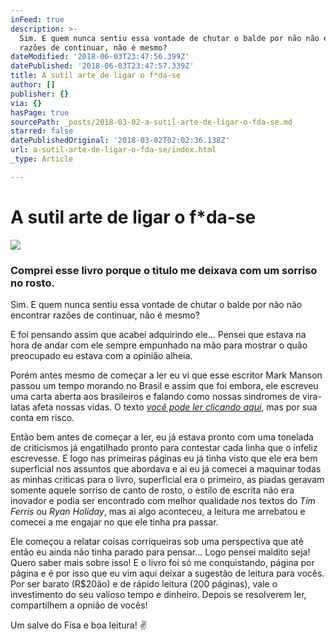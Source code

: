 ```yaml
---
inFeed: true
description: >-
  Sim. E quem nunca sentiu essa vontade de chutar o balde por não não encontrar
  razões de continuar, não é mesmo?
dateModified: '2018-06-03T23:47:56.399Z'
datePublished: '2018-06-03T23:47:57.339Z'
title: A sutil arte de ligar o f*da-se
author: []
publisher: {}
via: {}
hasPage: true
sourcePath: _posts/2018-03-02-a-sutil-arte-de-ligar-o-fda-se.md
starred: false
datePublishedOriginal: '2018-03-02T02:02:36.138Z'
url: a-sutil-arte-de-ligar-o-fda-se/index.html
_type: Article

---
```

# A sutil arte de ligar o f\*da-se
![](https://the-grid-user-content.s3-us-west-2.amazonaws.com/b538029f-3b65-4f14-a43f-2f498df7c13d.jpg)

### Comprei esse livro porque o titulo me deixava com um sorriso no rosto.

Sim. E quem nunca sentiu essa vontade de chutar o balde por não não encontrar razões de continuar, não é mesmo?

E foi pensando assim que acabei adquirindo ele... Pensei que estava na hora de andar com ele sempre empunhado na mão para mostrar o quão preocupado eu estava com a opinião alheia.

Porém antes mesmo de começar a ler eu vi que esse escritor Mark Manson passou um tempo morando no Brasil e assim que foi embora, ele escreveu uma carta aberta aos brasileiros e falando como nossas sindromes de vira-latas afeta nossas vidas. O texto _[você pode ler clicando aqui][0]_, mas por sua conta em risco.

Então bem antes de começar a ler, eu já estava pronto com uma tonelada de criticismos já engatilhado pronto para contestar cada linha que o infeliz escrevesse. E logo nas primeiras páginas eu já tinha visto que ele era bem superficial nos assuntos que abordava e ai eu já comecei a maquinar todas as minhas criticas para o livro, superficial era o primeiro, as piadas geravam somente aquele sorriso de canto de rosto, o estilo de escrita não era inovador e podia ser encontrado com melhor qualidade nos textos do _Tim Ferris_ ou _Ryan Holiday_, mas ai algo aconteceu, a leitura me arrebatou e comecei a me engajar no que ele tinha pra passar.

Ele começou a relatar coisas corriqueiras sob uma perspectiva que até então eu ainda não tinha parado para pensar... Logo pensei maldito seja! Quero saber mais sobre isso! E o livro foi só me conquistando, página por página e é por isso que eu vim aqui deixar a sugestão de leitura para vocês. Por ser barato (R$20ão) e de rápido leitura (200 páginas), vale o investimento do seu valioso tempo e dinheiro. Depois se resolverem ler, compartilhem a opnião de vocês!

Um salve do Fisa e boa leitura! ✌️

[0]: https://markmanson.net/brazil_pt